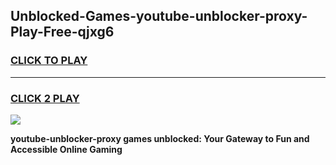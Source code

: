 
## Unblocked-Games-youtube-unblocker-proxy-Play-Free-qjxg6
<h3>
<a href="https://premium76.site?title=youtube-unblocker-proxy&ref=18A1">CLICK TO PLAY</a></h3>
<hr>

<h3>
<a href="https://premium76.site?title=youtube-unblocker-proxy&ref=18A1">CLICK 2 PLAY</a>
  
</h3>

<a href="https://premium76.site?title=youtube-unblocker-proxy&ref=18A1"><img src="https://clearcache.store/games.png"></a>


**youtube-unblocker-proxy games unblocked: Your Gateway to Fun and Accessible Online Gaming**
